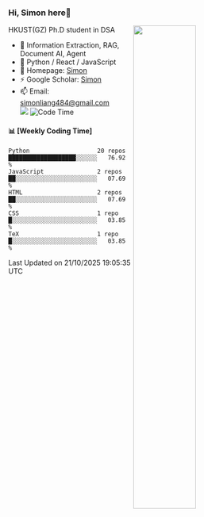 ### Hi, Simon here👋

<!--
**SetonLiang/SetonLiang** is a ✨ _special_ ✨ repository because its `README.md` (this file) appears on your GitHub profile.

Here are some ideas to get you started:

- 🔭 I’m currently working on ...
- 🌱 I’m currently learning ...
- 👯 I’m looking to collaborate on ...
- 🤔 I’m looking for help with ...
- 💬 Ask me about ...
- 📫 How to reach me: ...
- 😄 Pronouns: ...
- ⚡ Fun fact: ...
-->

<!--
![SetonLiang's GitHub stats](https://github-readme-stats.vercel.app/api?username=SetonLiang)
-->


[<img src="https://github-readme-stats.vercel.app/api?username=SetonLiang&show_icons=true&theme=transparent&locale=en" width="50%" align="right" />](https://metrics.lecoq.io/SetonLiang#gh-light-mode-only)

HKUST(GZ) Ph.D student in DSA  
- 🔭 Information Extraction, RAG, Document AI, Agent
- 🔨 Python / React / JavaScript  
- 🌱 Homepage: [Simon](https://setonliang.github.io)  
- ⚡ Google Scholar: [Simon](https://scholar.google.com/citations?user=cjXF-ZIAAAAJ&hl=zh-CN)  
- 📫 Email: simonliang484@gmail.com  
![](https://visitor-badge.glitch.me/badge?page_id=CasterWx.readme)
![Code Time](http://img.shields.io/badge/Code%20Time-2%20hrs%2051%20mins-blue)

#### :bar_chart: [Weekly Coding Time]
<!--START_SECTION:waka-->


```text
Python                   20 repos            ███████████████████░░░░░░   76.92 % 
JavaScript               2 repos             ██░░░░░░░░░░░░░░░░░░░░░░░   07.69 % 
HTML                     2 repos             ██░░░░░░░░░░░░░░░░░░░░░░░   07.69 % 
CSS                      1 repo              █░░░░░░░░░░░░░░░░░░░░░░░░   03.85 % 
TeX                      1 repo              █░░░░░░░░░░░░░░░░░░░░░░░░   03.85 % 
```

 Last Updated on 21/10/2025 19:05:35 UTC
<!--END_SECTION:waka-->
